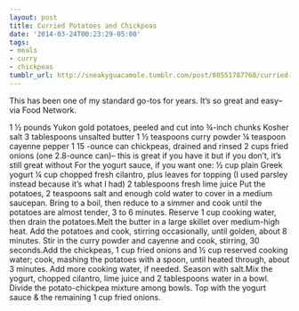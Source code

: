 ```yaml
---
layout: post
title: Curried Potatoes and Chickpeas
date: '2014-03-24T00:23:29-05:00'
tags:
- meals
- curry
- chickpeas
tumblr_url: http://sneakyguacamole.tumblr.com/post/80551787760/curried-potatoes-and-chickpeas
---
```

This has been one of my standard go-tos for years. It’s so great and easy– via Food Network.

1 ½ pounds Yukon gold potatoes, peeled and cut into ¾-inch chunks
Kosher salt
3 tablespoons unsalted butter
1 ½ teaspoons curry powder
¼ teaspoon cayenne pepper
1 15 -ounce can chickpeas, drained and rinsed
2 cups fried onions (one 2.8-ounce can)– this is great if you have it but if you don’t, it’s still great without
For the yogurt sauce, if you want one:
½ cup plain Greek yogurt
¼ cup chopped fresh cilantro, plus leaves for topping (I used parsley instead because it’s what I had)
2 tablespoons fresh lime juice
Put the potatoes, 2 teaspoons salt and enough cold water to cover in a medium saucepan. Bring to a boil, then reduce to a simmer and cook until the potatoes are almost tender, 3 to 6 minutes. Reserve 1 cup cooking water, then drain the potatoes.Melt the butter in a large skillet over medium-high heat. Add the potatoes and cook, stirring occasionally, until golden, about 8 minutes. Stir in the curry powder and cayenne and cook, stirring, 30 seconds.Add the chickpeas, 1 cup fried onions and ½ cup reserved cooking water; cook, mashing the potatoes with a spoon, until heated through, about 3 minutes. Add more cooking water, if needed. Season with salt.Mix the yogurt, chopped cilantro, lime juice and 2 tablespoons water in a bowl. Divide the potato-chickpea mixture among bowls. Top with the yogurt sauce & the remaining 1 cup fried onions.
